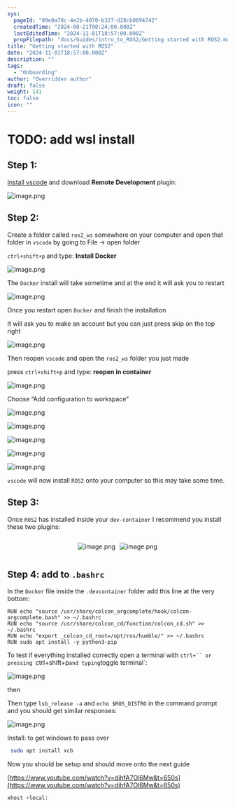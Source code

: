 ```yaml
---
sys:
  pageId: "89e0a78c-4e2b-4070-b327-d28cb0694742"
  createdTime: "2024-08-21T00:24:00.000Z"
  lastEditedTime: "2024-11-01T18:57:00.000Z"
  propFilepath: "docs/Guides/intro_to_ROS2/Getting started with ROS2.md"
title: "Getting started with ROS2"
date: "2024-11-01T18:57:00.000Z"
description: ""
tags:
  - "Onboarding"
author: "Overridden author"
draft: false
weight: 141
toc: false
icon: ""
---
```


# TODO: add wsl install

## Step 1:

[Install vscode](https://code.visualstudio.com/download) and download **Remote Development** plugin:

![image.png](https://prod-files-secure.s3.us-west-2.amazonaws.com/d518164a-d88e-44d1-a4ee-3adb3bd8bce0/efb52993-1881-4a40-b95e-6f020334f022/image.png?X-Amz-Algorithm=AWS4-HMAC-SHA256&X-Amz-Content-Sha256=UNSIGNED-PAYLOAD&X-Amz-Credential=ASIAZI2LB466XSEJQRSN%2F20250425%2Fus-west-2%2Fs3%2Faws4_request&X-Amz-Date=20250425T131957Z&X-Amz-Expires=3600&X-Amz-Security-Token=IQoJb3JpZ2luX2VjEJX%2F%2F%2F%2F%2F%2F%2F%2F%2F%2FwEaCXVzLXdlc3QtMiJHMEUCIBKFCzIVGUqel7m42XYVSR3Z%2FmgjXFhk%2BA%2FD7CqbHLVCAiEAuMxzIh50g8a4HVzbB%2FSRaBMgWHeJgszgRN%2BD9%2BVmVJ8q%2FwMILhAAGgw2Mzc0MjMxODM4MDUiDGm5SMz6JxalK8QdfyrcA%2BGIMZhlRGri44QLUPQzsKQigJBamsvIxGVo9fVXm4TTEMI8nb0DtzVkUl6uZfLixcBEqvJFLOrT2i3oDU6pbefcIrOexDVGCsFIlr%2FmKT07zmYrZY3jlU31Pi4XdqNfzsATKm3NM53OnWqxVxo3FAHr4mMjiPXa7w29IOrG9Cidjr260NSFGF3jJFCW79QNIFlrIZJdg7s5mIwp6SuBNGZU0bZckJelItT5mj2kawND%2FW3WZayFpZenqks4%2BIo5V9cLgbSFtg0X13ap9aIVkDPhYqD%2FyQmUnGY3j6zf3QBeSnC7yiFre9kMC%2FmpMBZsZGc%2BG3MZsPAPG18CKJY%2FLpzy0b7%2Fj3fgszElcO0LIwQ%2BX9FahxRRMgzD3NGrAKOaLWk0%2FjJEGoE61ueE1UCcB8R0dCZqiyEXx%2BKxTaBL%2FzFdtGeELmtnCbCCe2b2A17KrC1QLc6xX4sfOpnqMeewQKBCKr4d42E3Uxadb8rhj9Xirvs35jHO%2FedS3BQoRry9lgiuCsdHM028hZn6TGEjNw2dZ9lLDL%2FMIE1abMJQ8OFLpjUuu79Slpv30x1in3GvuAmFEi89h%2FDIrlWifpu3VPrDOEB8MVGVQhdK2nDGTmf%2BCs%2B255kpa69Az6HCMPX9rcAGOqUBEzWEGCzKmXoSNawJv7BcX6gT0H1dH6oWSS9kGMeCyeiKX0Yv4XgRT5XquM6W2G8UlkQQRR%2BpgNHWlaHYP8M1p5eeKyIHkV%2BjGurCj7ZbvDiC5hgkXzjwsUcJop8rBRrm7cbvk8d0sHDstE%2FP3Wl3h%2FUsthmlv%2BMoBI4lUT5xIIoexDri36wUKkzBFZdKARc7tupP%2BOZ32XbQnxDYVijhAypt45Kp&X-Amz-Signature=9eb4ade1fefad2d7c957a5b2df4ec1cb85134fc07686167290712d75edaaca31&X-Amz-SignedHeaders=host&x-id=GetObject)

## Step 2:

Create a folder called `ros2_ws` somewhere on your computer and open that folder in `vscode` by going to File → open folder 

`ctrl+shift+p` and type: **Install Docker**

![image.png](https://prod-files-secure.s3.us-west-2.amazonaws.com/d518164a-d88e-44d1-a4ee-3adb3bd8bce0/2269dc0e-1cd5-47ff-bceb-c04ad9b2eab0/image.png?X-Amz-Algorithm=AWS4-HMAC-SHA256&X-Amz-Content-Sha256=UNSIGNED-PAYLOAD&X-Amz-Credential=ASIAZI2LB466XSEJQRSN%2F20250425%2Fus-west-2%2Fs3%2Faws4_request&X-Amz-Date=20250425T131957Z&X-Amz-Expires=3600&X-Amz-Security-Token=IQoJb3JpZ2luX2VjEJX%2F%2F%2F%2F%2F%2F%2F%2F%2F%2FwEaCXVzLXdlc3QtMiJHMEUCIBKFCzIVGUqel7m42XYVSR3Z%2FmgjXFhk%2BA%2FD7CqbHLVCAiEAuMxzIh50g8a4HVzbB%2FSRaBMgWHeJgszgRN%2BD9%2BVmVJ8q%2FwMILhAAGgw2Mzc0MjMxODM4MDUiDGm5SMz6JxalK8QdfyrcA%2BGIMZhlRGri44QLUPQzsKQigJBamsvIxGVo9fVXm4TTEMI8nb0DtzVkUl6uZfLixcBEqvJFLOrT2i3oDU6pbefcIrOexDVGCsFIlr%2FmKT07zmYrZY3jlU31Pi4XdqNfzsATKm3NM53OnWqxVxo3FAHr4mMjiPXa7w29IOrG9Cidjr260NSFGF3jJFCW79QNIFlrIZJdg7s5mIwp6SuBNGZU0bZckJelItT5mj2kawND%2FW3WZayFpZenqks4%2BIo5V9cLgbSFtg0X13ap9aIVkDPhYqD%2FyQmUnGY3j6zf3QBeSnC7yiFre9kMC%2FmpMBZsZGc%2BG3MZsPAPG18CKJY%2FLpzy0b7%2Fj3fgszElcO0LIwQ%2BX9FahxRRMgzD3NGrAKOaLWk0%2FjJEGoE61ueE1UCcB8R0dCZqiyEXx%2BKxTaBL%2FzFdtGeELmtnCbCCe2b2A17KrC1QLc6xX4sfOpnqMeewQKBCKr4d42E3Uxadb8rhj9Xirvs35jHO%2FedS3BQoRry9lgiuCsdHM028hZn6TGEjNw2dZ9lLDL%2FMIE1abMJQ8OFLpjUuu79Slpv30x1in3GvuAmFEi89h%2FDIrlWifpu3VPrDOEB8MVGVQhdK2nDGTmf%2BCs%2B255kpa69Az6HCMPX9rcAGOqUBEzWEGCzKmXoSNawJv7BcX6gT0H1dH6oWSS9kGMeCyeiKX0Yv4XgRT5XquM6W2G8UlkQQRR%2BpgNHWlaHYP8M1p5eeKyIHkV%2BjGurCj7ZbvDiC5hgkXzjwsUcJop8rBRrm7cbvk8d0sHDstE%2FP3Wl3h%2FUsthmlv%2BMoBI4lUT5xIIoexDri36wUKkzBFZdKARc7tupP%2BOZ32XbQnxDYVijhAypt45Kp&X-Amz-Signature=93568d7287781fef16365d938edac2a4882be239f094a47269d99a8956e546cf&X-Amz-SignedHeaders=host&x-id=GetObject)

The `Docker` install will take sometime and at the end it will ask you to restart

![image.png](https://prod-files-secure.s3.us-west-2.amazonaws.com/d518164a-d88e-44d1-a4ee-3adb3bd8bce0/ed233f78-be33-4b1f-b89c-9c346c0e961e/image.png?X-Amz-Algorithm=AWS4-HMAC-SHA256&X-Amz-Content-Sha256=UNSIGNED-PAYLOAD&X-Amz-Credential=ASIAZI2LB466XSEJQRSN%2F20250425%2Fus-west-2%2Fs3%2Faws4_request&X-Amz-Date=20250425T131957Z&X-Amz-Expires=3600&X-Amz-Security-Token=IQoJb3JpZ2luX2VjEJX%2F%2F%2F%2F%2F%2F%2F%2F%2F%2FwEaCXVzLXdlc3QtMiJHMEUCIBKFCzIVGUqel7m42XYVSR3Z%2FmgjXFhk%2BA%2FD7CqbHLVCAiEAuMxzIh50g8a4HVzbB%2FSRaBMgWHeJgszgRN%2BD9%2BVmVJ8q%2FwMILhAAGgw2Mzc0MjMxODM4MDUiDGm5SMz6JxalK8QdfyrcA%2BGIMZhlRGri44QLUPQzsKQigJBamsvIxGVo9fVXm4TTEMI8nb0DtzVkUl6uZfLixcBEqvJFLOrT2i3oDU6pbefcIrOexDVGCsFIlr%2FmKT07zmYrZY3jlU31Pi4XdqNfzsATKm3NM53OnWqxVxo3FAHr4mMjiPXa7w29IOrG9Cidjr260NSFGF3jJFCW79QNIFlrIZJdg7s5mIwp6SuBNGZU0bZckJelItT5mj2kawND%2FW3WZayFpZenqks4%2BIo5V9cLgbSFtg0X13ap9aIVkDPhYqD%2FyQmUnGY3j6zf3QBeSnC7yiFre9kMC%2FmpMBZsZGc%2BG3MZsPAPG18CKJY%2FLpzy0b7%2Fj3fgszElcO0LIwQ%2BX9FahxRRMgzD3NGrAKOaLWk0%2FjJEGoE61ueE1UCcB8R0dCZqiyEXx%2BKxTaBL%2FzFdtGeELmtnCbCCe2b2A17KrC1QLc6xX4sfOpnqMeewQKBCKr4d42E3Uxadb8rhj9Xirvs35jHO%2FedS3BQoRry9lgiuCsdHM028hZn6TGEjNw2dZ9lLDL%2FMIE1abMJQ8OFLpjUuu79Slpv30x1in3GvuAmFEi89h%2FDIrlWifpu3VPrDOEB8MVGVQhdK2nDGTmf%2BCs%2B255kpa69Az6HCMPX9rcAGOqUBEzWEGCzKmXoSNawJv7BcX6gT0H1dH6oWSS9kGMeCyeiKX0Yv4XgRT5XquM6W2G8UlkQQRR%2BpgNHWlaHYP8M1p5eeKyIHkV%2BjGurCj7ZbvDiC5hgkXzjwsUcJop8rBRrm7cbvk8d0sHDstE%2FP3Wl3h%2FUsthmlv%2BMoBI4lUT5xIIoexDri36wUKkzBFZdKARc7tupP%2BOZ32XbQnxDYVijhAypt45Kp&X-Amz-Signature=6fea9b4ecfb6961ac28ca16d77226781a095899a9ff0b33e174563fecc068f77&X-Amz-SignedHeaders=host&x-id=GetObject)

Once you restart open `Docker` and finish the installation

It will ask you to make an account but you can just press skip on the top right

![image.png](https://prod-files-secure.s3.us-west-2.amazonaws.com/d518164a-d88e-44d1-a4ee-3adb3bd8bce0/21010ad9-1659-4fd9-9f59-9932a09b2a3d/image.png?X-Amz-Algorithm=AWS4-HMAC-SHA256&X-Amz-Content-Sha256=UNSIGNED-PAYLOAD&X-Amz-Credential=ASIAZI2LB466XSEJQRSN%2F20250425%2Fus-west-2%2Fs3%2Faws4_request&X-Amz-Date=20250425T131957Z&X-Amz-Expires=3600&X-Amz-Security-Token=IQoJb3JpZ2luX2VjEJX%2F%2F%2F%2F%2F%2F%2F%2F%2F%2FwEaCXVzLXdlc3QtMiJHMEUCIBKFCzIVGUqel7m42XYVSR3Z%2FmgjXFhk%2BA%2FD7CqbHLVCAiEAuMxzIh50g8a4HVzbB%2FSRaBMgWHeJgszgRN%2BD9%2BVmVJ8q%2FwMILhAAGgw2Mzc0MjMxODM4MDUiDGm5SMz6JxalK8QdfyrcA%2BGIMZhlRGri44QLUPQzsKQigJBamsvIxGVo9fVXm4TTEMI8nb0DtzVkUl6uZfLixcBEqvJFLOrT2i3oDU6pbefcIrOexDVGCsFIlr%2FmKT07zmYrZY3jlU31Pi4XdqNfzsATKm3NM53OnWqxVxo3FAHr4mMjiPXa7w29IOrG9Cidjr260NSFGF3jJFCW79QNIFlrIZJdg7s5mIwp6SuBNGZU0bZckJelItT5mj2kawND%2FW3WZayFpZenqks4%2BIo5V9cLgbSFtg0X13ap9aIVkDPhYqD%2FyQmUnGY3j6zf3QBeSnC7yiFre9kMC%2FmpMBZsZGc%2BG3MZsPAPG18CKJY%2FLpzy0b7%2Fj3fgszElcO0LIwQ%2BX9FahxRRMgzD3NGrAKOaLWk0%2FjJEGoE61ueE1UCcB8R0dCZqiyEXx%2BKxTaBL%2FzFdtGeELmtnCbCCe2b2A17KrC1QLc6xX4sfOpnqMeewQKBCKr4d42E3Uxadb8rhj9Xirvs35jHO%2FedS3BQoRry9lgiuCsdHM028hZn6TGEjNw2dZ9lLDL%2FMIE1abMJQ8OFLpjUuu79Slpv30x1in3GvuAmFEi89h%2FDIrlWifpu3VPrDOEB8MVGVQhdK2nDGTmf%2BCs%2B255kpa69Az6HCMPX9rcAGOqUBEzWEGCzKmXoSNawJv7BcX6gT0H1dH6oWSS9kGMeCyeiKX0Yv4XgRT5XquM6W2G8UlkQQRR%2BpgNHWlaHYP8M1p5eeKyIHkV%2BjGurCj7ZbvDiC5hgkXzjwsUcJop8rBRrm7cbvk8d0sHDstE%2FP3Wl3h%2FUsthmlv%2BMoBI4lUT5xIIoexDri36wUKkzBFZdKARc7tupP%2BOZ32XbQnxDYVijhAypt45Kp&X-Amz-Signature=d227f2631e42d05797554259cb8140efc36c6c580f11c7038763abc09a0dccbc&X-Amz-SignedHeaders=host&x-id=GetObject)

Then reopen `vscode` and open the `ros2_ws` folder you just made

press `ctrl+shift+p` and type: **reopen in container**

![image.png](https://prod-files-secure.s3.us-west-2.amazonaws.com/d518164a-d88e-44d1-a4ee-3adb3bd8bce0/4e93b8c2-41ad-488c-8095-c74205196118/image.png?X-Amz-Algorithm=AWS4-HMAC-SHA256&X-Amz-Content-Sha256=UNSIGNED-PAYLOAD&X-Amz-Credential=ASIAZI2LB466XSEJQRSN%2F20250425%2Fus-west-2%2Fs3%2Faws4_request&X-Amz-Date=20250425T131957Z&X-Amz-Expires=3600&X-Amz-Security-Token=IQoJb3JpZ2luX2VjEJX%2F%2F%2F%2F%2F%2F%2F%2F%2F%2FwEaCXVzLXdlc3QtMiJHMEUCIBKFCzIVGUqel7m42XYVSR3Z%2FmgjXFhk%2BA%2FD7CqbHLVCAiEAuMxzIh50g8a4HVzbB%2FSRaBMgWHeJgszgRN%2BD9%2BVmVJ8q%2FwMILhAAGgw2Mzc0MjMxODM4MDUiDGm5SMz6JxalK8QdfyrcA%2BGIMZhlRGri44QLUPQzsKQigJBamsvIxGVo9fVXm4TTEMI8nb0DtzVkUl6uZfLixcBEqvJFLOrT2i3oDU6pbefcIrOexDVGCsFIlr%2FmKT07zmYrZY3jlU31Pi4XdqNfzsATKm3NM53OnWqxVxo3FAHr4mMjiPXa7w29IOrG9Cidjr260NSFGF3jJFCW79QNIFlrIZJdg7s5mIwp6SuBNGZU0bZckJelItT5mj2kawND%2FW3WZayFpZenqks4%2BIo5V9cLgbSFtg0X13ap9aIVkDPhYqD%2FyQmUnGY3j6zf3QBeSnC7yiFre9kMC%2FmpMBZsZGc%2BG3MZsPAPG18CKJY%2FLpzy0b7%2Fj3fgszElcO0LIwQ%2BX9FahxRRMgzD3NGrAKOaLWk0%2FjJEGoE61ueE1UCcB8R0dCZqiyEXx%2BKxTaBL%2FzFdtGeELmtnCbCCe2b2A17KrC1QLc6xX4sfOpnqMeewQKBCKr4d42E3Uxadb8rhj9Xirvs35jHO%2FedS3BQoRry9lgiuCsdHM028hZn6TGEjNw2dZ9lLDL%2FMIE1abMJQ8OFLpjUuu79Slpv30x1in3GvuAmFEi89h%2FDIrlWifpu3VPrDOEB8MVGVQhdK2nDGTmf%2BCs%2B255kpa69Az6HCMPX9rcAGOqUBEzWEGCzKmXoSNawJv7BcX6gT0H1dH6oWSS9kGMeCyeiKX0Yv4XgRT5XquM6W2G8UlkQQRR%2BpgNHWlaHYP8M1p5eeKyIHkV%2BjGurCj7ZbvDiC5hgkXzjwsUcJop8rBRrm7cbvk8d0sHDstE%2FP3Wl3h%2FUsthmlv%2BMoBI4lUT5xIIoexDri36wUKkzBFZdKARc7tupP%2BOZ32XbQnxDYVijhAypt45Kp&X-Amz-Signature=0acdd295df3ee6f05273642f2b455cb751d6676d90474c9e7004d08bdcc76c69&X-Amz-SignedHeaders=host&x-id=GetObject)

Choose “Add configuration to workspace”

![image.png](https://prod-files-secure.s3.us-west-2.amazonaws.com/d518164a-d88e-44d1-a4ee-3adb3bd8bce0/9560b282-5060-4989-ba37-97e7b2c22476/image.png?X-Amz-Algorithm=AWS4-HMAC-SHA256&X-Amz-Content-Sha256=UNSIGNED-PAYLOAD&X-Amz-Credential=ASIAZI2LB466XSEJQRSN%2F20250425%2Fus-west-2%2Fs3%2Faws4_request&X-Amz-Date=20250425T131957Z&X-Amz-Expires=3600&X-Amz-Security-Token=IQoJb3JpZ2luX2VjEJX%2F%2F%2F%2F%2F%2F%2F%2F%2F%2FwEaCXVzLXdlc3QtMiJHMEUCIBKFCzIVGUqel7m42XYVSR3Z%2FmgjXFhk%2BA%2FD7CqbHLVCAiEAuMxzIh50g8a4HVzbB%2FSRaBMgWHeJgszgRN%2BD9%2BVmVJ8q%2FwMILhAAGgw2Mzc0MjMxODM4MDUiDGm5SMz6JxalK8QdfyrcA%2BGIMZhlRGri44QLUPQzsKQigJBamsvIxGVo9fVXm4TTEMI8nb0DtzVkUl6uZfLixcBEqvJFLOrT2i3oDU6pbefcIrOexDVGCsFIlr%2FmKT07zmYrZY3jlU31Pi4XdqNfzsATKm3NM53OnWqxVxo3FAHr4mMjiPXa7w29IOrG9Cidjr260NSFGF3jJFCW79QNIFlrIZJdg7s5mIwp6SuBNGZU0bZckJelItT5mj2kawND%2FW3WZayFpZenqks4%2BIo5V9cLgbSFtg0X13ap9aIVkDPhYqD%2FyQmUnGY3j6zf3QBeSnC7yiFre9kMC%2FmpMBZsZGc%2BG3MZsPAPG18CKJY%2FLpzy0b7%2Fj3fgszElcO0LIwQ%2BX9FahxRRMgzD3NGrAKOaLWk0%2FjJEGoE61ueE1UCcB8R0dCZqiyEXx%2BKxTaBL%2FzFdtGeELmtnCbCCe2b2A17KrC1QLc6xX4sfOpnqMeewQKBCKr4d42E3Uxadb8rhj9Xirvs35jHO%2FedS3BQoRry9lgiuCsdHM028hZn6TGEjNw2dZ9lLDL%2FMIE1abMJQ8OFLpjUuu79Slpv30x1in3GvuAmFEi89h%2FDIrlWifpu3VPrDOEB8MVGVQhdK2nDGTmf%2BCs%2B255kpa69Az6HCMPX9rcAGOqUBEzWEGCzKmXoSNawJv7BcX6gT0H1dH6oWSS9kGMeCyeiKX0Yv4XgRT5XquM6W2G8UlkQQRR%2BpgNHWlaHYP8M1p5eeKyIHkV%2BjGurCj7ZbvDiC5hgkXzjwsUcJop8rBRrm7cbvk8d0sHDstE%2FP3Wl3h%2FUsthmlv%2BMoBI4lUT5xIIoexDri36wUKkzBFZdKARc7tupP%2BOZ32XbQnxDYVijhAypt45Kp&X-Amz-Signature=23a5f0094a73fd9a9274d193e64f155e4c40cfffb80b137139c1cbe04d8cffe6&X-Amz-SignedHeaders=host&x-id=GetObject)

![image.png](https://prod-files-secure.s3.us-west-2.amazonaws.com/d518164a-d88e-44d1-a4ee-3adb3bd8bce0/2ee63f81-886b-48e8-a553-dc6e5eac99e4/image.png?X-Amz-Algorithm=AWS4-HMAC-SHA256&X-Amz-Content-Sha256=UNSIGNED-PAYLOAD&X-Amz-Credential=ASIAZI2LB466XSEJQRSN%2F20250425%2Fus-west-2%2Fs3%2Faws4_request&X-Amz-Date=20250425T131957Z&X-Amz-Expires=3600&X-Amz-Security-Token=IQoJb3JpZ2luX2VjEJX%2F%2F%2F%2F%2F%2F%2F%2F%2F%2FwEaCXVzLXdlc3QtMiJHMEUCIBKFCzIVGUqel7m42XYVSR3Z%2FmgjXFhk%2BA%2FD7CqbHLVCAiEAuMxzIh50g8a4HVzbB%2FSRaBMgWHeJgszgRN%2BD9%2BVmVJ8q%2FwMILhAAGgw2Mzc0MjMxODM4MDUiDGm5SMz6JxalK8QdfyrcA%2BGIMZhlRGri44QLUPQzsKQigJBamsvIxGVo9fVXm4TTEMI8nb0DtzVkUl6uZfLixcBEqvJFLOrT2i3oDU6pbefcIrOexDVGCsFIlr%2FmKT07zmYrZY3jlU31Pi4XdqNfzsATKm3NM53OnWqxVxo3FAHr4mMjiPXa7w29IOrG9Cidjr260NSFGF3jJFCW79QNIFlrIZJdg7s5mIwp6SuBNGZU0bZckJelItT5mj2kawND%2FW3WZayFpZenqks4%2BIo5V9cLgbSFtg0X13ap9aIVkDPhYqD%2FyQmUnGY3j6zf3QBeSnC7yiFre9kMC%2FmpMBZsZGc%2BG3MZsPAPG18CKJY%2FLpzy0b7%2Fj3fgszElcO0LIwQ%2BX9FahxRRMgzD3NGrAKOaLWk0%2FjJEGoE61ueE1UCcB8R0dCZqiyEXx%2BKxTaBL%2FzFdtGeELmtnCbCCe2b2A17KrC1QLc6xX4sfOpnqMeewQKBCKr4d42E3Uxadb8rhj9Xirvs35jHO%2FedS3BQoRry9lgiuCsdHM028hZn6TGEjNw2dZ9lLDL%2FMIE1abMJQ8OFLpjUuu79Slpv30x1in3GvuAmFEi89h%2FDIrlWifpu3VPrDOEB8MVGVQhdK2nDGTmf%2BCs%2B255kpa69Az6HCMPX9rcAGOqUBEzWEGCzKmXoSNawJv7BcX6gT0H1dH6oWSS9kGMeCyeiKX0Yv4XgRT5XquM6W2G8UlkQQRR%2BpgNHWlaHYP8M1p5eeKyIHkV%2BjGurCj7ZbvDiC5hgkXzjwsUcJop8rBRrm7cbvk8d0sHDstE%2FP3Wl3h%2FUsthmlv%2BMoBI4lUT5xIIoexDri36wUKkzBFZdKARc7tupP%2BOZ32XbQnxDYVijhAypt45Kp&X-Amz-Signature=f8b555faecd11cb6dd4c481bb3cea0996bbd82687deb899f8897ce9924ef44ab&X-Amz-SignedHeaders=host&x-id=GetObject)

![image.png](https://prod-files-secure.s3.us-west-2.amazonaws.com/d518164a-d88e-44d1-a4ee-3adb3bd8bce0/ae1580b2-b048-407e-aed9-b584224a7a04/image.png?X-Amz-Algorithm=AWS4-HMAC-SHA256&X-Amz-Content-Sha256=UNSIGNED-PAYLOAD&X-Amz-Credential=ASIAZI2LB466XSEJQRSN%2F20250425%2Fus-west-2%2Fs3%2Faws4_request&X-Amz-Date=20250425T131957Z&X-Amz-Expires=3600&X-Amz-Security-Token=IQoJb3JpZ2luX2VjEJX%2F%2F%2F%2F%2F%2F%2F%2F%2F%2FwEaCXVzLXdlc3QtMiJHMEUCIBKFCzIVGUqel7m42XYVSR3Z%2FmgjXFhk%2BA%2FD7CqbHLVCAiEAuMxzIh50g8a4HVzbB%2FSRaBMgWHeJgszgRN%2BD9%2BVmVJ8q%2FwMILhAAGgw2Mzc0MjMxODM4MDUiDGm5SMz6JxalK8QdfyrcA%2BGIMZhlRGri44QLUPQzsKQigJBamsvIxGVo9fVXm4TTEMI8nb0DtzVkUl6uZfLixcBEqvJFLOrT2i3oDU6pbefcIrOexDVGCsFIlr%2FmKT07zmYrZY3jlU31Pi4XdqNfzsATKm3NM53OnWqxVxo3FAHr4mMjiPXa7w29IOrG9Cidjr260NSFGF3jJFCW79QNIFlrIZJdg7s5mIwp6SuBNGZU0bZckJelItT5mj2kawND%2FW3WZayFpZenqks4%2BIo5V9cLgbSFtg0X13ap9aIVkDPhYqD%2FyQmUnGY3j6zf3QBeSnC7yiFre9kMC%2FmpMBZsZGc%2BG3MZsPAPG18CKJY%2FLpzy0b7%2Fj3fgszElcO0LIwQ%2BX9FahxRRMgzD3NGrAKOaLWk0%2FjJEGoE61ueE1UCcB8R0dCZqiyEXx%2BKxTaBL%2FzFdtGeELmtnCbCCe2b2A17KrC1QLc6xX4sfOpnqMeewQKBCKr4d42E3Uxadb8rhj9Xirvs35jHO%2FedS3BQoRry9lgiuCsdHM028hZn6TGEjNw2dZ9lLDL%2FMIE1abMJQ8OFLpjUuu79Slpv30x1in3GvuAmFEi89h%2FDIrlWifpu3VPrDOEB8MVGVQhdK2nDGTmf%2BCs%2B255kpa69Az6HCMPX9rcAGOqUBEzWEGCzKmXoSNawJv7BcX6gT0H1dH6oWSS9kGMeCyeiKX0Yv4XgRT5XquM6W2G8UlkQQRR%2BpgNHWlaHYP8M1p5eeKyIHkV%2BjGurCj7ZbvDiC5hgkXzjwsUcJop8rBRrm7cbvk8d0sHDstE%2FP3Wl3h%2FUsthmlv%2BMoBI4lUT5xIIoexDri36wUKkzBFZdKARc7tupP%2BOZ32XbQnxDYVijhAypt45Kp&X-Amz-Signature=4ebef301c05f6614a1a16d668f9b24b947cccc25554ccb1cc9dab3bd05d35ce4&X-Amz-SignedHeaders=host&x-id=GetObject)

![image.png](https://prod-files-secure.s3.us-west-2.amazonaws.com/d518164a-d88e-44d1-a4ee-3adb3bd8bce0/53255b28-f75e-430f-b9e3-c0ac8577e42b/image.png?X-Amz-Algorithm=AWS4-HMAC-SHA256&X-Amz-Content-Sha256=UNSIGNED-PAYLOAD&X-Amz-Credential=ASIAZI2LB466XSEJQRSN%2F20250425%2Fus-west-2%2Fs3%2Faws4_request&X-Amz-Date=20250425T131957Z&X-Amz-Expires=3600&X-Amz-Security-Token=IQoJb3JpZ2luX2VjEJX%2F%2F%2F%2F%2F%2F%2F%2F%2F%2FwEaCXVzLXdlc3QtMiJHMEUCIBKFCzIVGUqel7m42XYVSR3Z%2FmgjXFhk%2BA%2FD7CqbHLVCAiEAuMxzIh50g8a4HVzbB%2FSRaBMgWHeJgszgRN%2BD9%2BVmVJ8q%2FwMILhAAGgw2Mzc0MjMxODM4MDUiDGm5SMz6JxalK8QdfyrcA%2BGIMZhlRGri44QLUPQzsKQigJBamsvIxGVo9fVXm4TTEMI8nb0DtzVkUl6uZfLixcBEqvJFLOrT2i3oDU6pbefcIrOexDVGCsFIlr%2FmKT07zmYrZY3jlU31Pi4XdqNfzsATKm3NM53OnWqxVxo3FAHr4mMjiPXa7w29IOrG9Cidjr260NSFGF3jJFCW79QNIFlrIZJdg7s5mIwp6SuBNGZU0bZckJelItT5mj2kawND%2FW3WZayFpZenqks4%2BIo5V9cLgbSFtg0X13ap9aIVkDPhYqD%2FyQmUnGY3j6zf3QBeSnC7yiFre9kMC%2FmpMBZsZGc%2BG3MZsPAPG18CKJY%2FLpzy0b7%2Fj3fgszElcO0LIwQ%2BX9FahxRRMgzD3NGrAKOaLWk0%2FjJEGoE61ueE1UCcB8R0dCZqiyEXx%2BKxTaBL%2FzFdtGeELmtnCbCCe2b2A17KrC1QLc6xX4sfOpnqMeewQKBCKr4d42E3Uxadb8rhj9Xirvs35jHO%2FedS3BQoRry9lgiuCsdHM028hZn6TGEjNw2dZ9lLDL%2FMIE1abMJQ8OFLpjUuu79Slpv30x1in3GvuAmFEi89h%2FDIrlWifpu3VPrDOEB8MVGVQhdK2nDGTmf%2BCs%2B255kpa69Az6HCMPX9rcAGOqUBEzWEGCzKmXoSNawJv7BcX6gT0H1dH6oWSS9kGMeCyeiKX0Yv4XgRT5XquM6W2G8UlkQQRR%2BpgNHWlaHYP8M1p5eeKyIHkV%2BjGurCj7ZbvDiC5hgkXzjwsUcJop8rBRrm7cbvk8d0sHDstE%2FP3Wl3h%2FUsthmlv%2BMoBI4lUT5xIIoexDri36wUKkzBFZdKARc7tupP%2BOZ32XbQnxDYVijhAypt45Kp&X-Amz-Signature=14b2bb7ee4d48d0878e035c9136d6be53a2e4e5f9a5bc75dc47893b409fe8781&X-Amz-SignedHeaders=host&x-id=GetObject)

![image.png](https://prod-files-secure.s3.us-west-2.amazonaws.com/d518164a-d88e-44d1-a4ee-3adb3bd8bce0/7c562767-5af9-4ffb-97d1-327bcdf4ee00/image.png?X-Amz-Algorithm=AWS4-HMAC-SHA256&X-Amz-Content-Sha256=UNSIGNED-PAYLOAD&X-Amz-Credential=ASIAZI2LB466XSEJQRSN%2F20250425%2Fus-west-2%2Fs3%2Faws4_request&X-Amz-Date=20250425T131957Z&X-Amz-Expires=3600&X-Amz-Security-Token=IQoJb3JpZ2luX2VjEJX%2F%2F%2F%2F%2F%2F%2F%2F%2F%2FwEaCXVzLXdlc3QtMiJHMEUCIBKFCzIVGUqel7m42XYVSR3Z%2FmgjXFhk%2BA%2FD7CqbHLVCAiEAuMxzIh50g8a4HVzbB%2FSRaBMgWHeJgszgRN%2BD9%2BVmVJ8q%2FwMILhAAGgw2Mzc0MjMxODM4MDUiDGm5SMz6JxalK8QdfyrcA%2BGIMZhlRGri44QLUPQzsKQigJBamsvIxGVo9fVXm4TTEMI8nb0DtzVkUl6uZfLixcBEqvJFLOrT2i3oDU6pbefcIrOexDVGCsFIlr%2FmKT07zmYrZY3jlU31Pi4XdqNfzsATKm3NM53OnWqxVxo3FAHr4mMjiPXa7w29IOrG9Cidjr260NSFGF3jJFCW79QNIFlrIZJdg7s5mIwp6SuBNGZU0bZckJelItT5mj2kawND%2FW3WZayFpZenqks4%2BIo5V9cLgbSFtg0X13ap9aIVkDPhYqD%2FyQmUnGY3j6zf3QBeSnC7yiFre9kMC%2FmpMBZsZGc%2BG3MZsPAPG18CKJY%2FLpzy0b7%2Fj3fgszElcO0LIwQ%2BX9FahxRRMgzD3NGrAKOaLWk0%2FjJEGoE61ueE1UCcB8R0dCZqiyEXx%2BKxTaBL%2FzFdtGeELmtnCbCCe2b2A17KrC1QLc6xX4sfOpnqMeewQKBCKr4d42E3Uxadb8rhj9Xirvs35jHO%2FedS3BQoRry9lgiuCsdHM028hZn6TGEjNw2dZ9lLDL%2FMIE1abMJQ8OFLpjUuu79Slpv30x1in3GvuAmFEi89h%2FDIrlWifpu3VPrDOEB8MVGVQhdK2nDGTmf%2BCs%2B255kpa69Az6HCMPX9rcAGOqUBEzWEGCzKmXoSNawJv7BcX6gT0H1dH6oWSS9kGMeCyeiKX0Yv4XgRT5XquM6W2G8UlkQQRR%2BpgNHWlaHYP8M1p5eeKyIHkV%2BjGurCj7ZbvDiC5hgkXzjwsUcJop8rBRrm7cbvk8d0sHDstE%2FP3Wl3h%2FUsthmlv%2BMoBI4lUT5xIIoexDri36wUKkzBFZdKARc7tupP%2BOZ32XbQnxDYVijhAypt45Kp&X-Amz-Signature=74e04b2a58b0fc9575ecc7a421c63a548efe99b7bad4bfb9bdbeaff3db529fd4&X-Amz-SignedHeaders=host&x-id=GetObject)

`vscode` will now install `ROS2` onto your computer so this may take some time.

## Step 3:

Once `ROS2` has installed inside your `dev-container` I recommend you install these two plugins:

<div style="display: flex;flex-direction: row; column-gap:10px; max-width: 630px;justify-content: center;">
<div>

![image.png](https://prod-files-secure.s3.us-west-2.amazonaws.com/d518164a-d88e-44d1-a4ee-3adb3bd8bce0/3fc3d550-5a54-4ba1-ba6b-faa01cdb7369/image.png?X-Amz-Algorithm=AWS4-HMAC-SHA256&X-Amz-Content-Sha256=UNSIGNED-PAYLOAD&X-Amz-Credential=ASIAZI2LB4665MLLJHGW%2F20250425%2Fus-west-2%2Fs3%2Faws4_request&X-Amz-Date=20250425T131959Z&X-Amz-Expires=3600&X-Amz-Security-Token=IQoJb3JpZ2luX2VjEJX%2F%2F%2F%2F%2F%2F%2F%2F%2F%2FwEaCXVzLXdlc3QtMiJHMEUCIQCPcnI9XEOljiS49DvvpnVvqGIBh0f5yE26BRvOmlISQAIgKLUy2TgbgiTyHj6VpLxbiViMnwheUqHPpY6KFZiYwGkq%2FwMILRAAGgw2Mzc0MjMxODM4MDUiDESpb46nNS6iuO9mQyrcA1dqVBa04kd9T7iCSiSAmG5KDnnqo77uRD5eQPzwqlywE4PBCRVrLTFObkOIA6%2BiONcZcF8wyBXAokHmJijq9LXZNn4DLyiN2tbxwe6dDf%2BPFXScc53RiYS1OblTTItqGfoRolZFWSiT7yiqZeiWDnirmJf3%2FuIuIlSEnlDKLHM9OHCDoG7AeGxxG%2F0uV5LIhvfZI7ZHjpzcuffRlsNOAtMmC2NdhiSNB9b%2F7P176dT%2FofKi1FqL1blGD3jjqP7anZnQgB6exos05tiZRQg0E2CiytaGOqTPJxhwU%2BYinicCMmNzsUvCIi9ylHbp1CzVCSFOSvA0fl2GzZx5F%2Bbwt3TS%2FjUWtbKagVPnOhr5%2BxmpaJTUrIoVzwRub2P8Y2%2FQntaIPv3XduGIcBp5EfhN8no8bhgj8zi3XvQI1JtfxjQrZxPtxv1BdW7BE70Ul%2BpMyNAjMnY0wNudzJIDPPJTI26wTONgu9o0vvd0JtSXp2zk6rO8xziN3GJVocEOBskQ6NmEkPHX0KmNlGxe9qBfzkvJmoOTW5eGgtRFyBpzwQ4f4%2FY%2BhfpHRzIkdL%2FWAiMwW549LBXWf%2FPBSCt7Oz1NLldirAQiwuqgr2WRny0Syejs%2FlM7YK%2BptsaSxpSUMLX%2BrcAGOqUBpPENlrUCiK22D7Vv7hYxhaMV68s8Rf%2FvzJZ2Hzg5o86%2BcMB%2BwMAbXrrTLU1IRJrhfh9pATUohV%2BrAMSSm8Bi2m1QuNJMPl4jbQpj0VUf6wjZUdMAND6GNNMn4Km0ow4us3LD4F1EXszGrmaPuY0hOyPgxnrk%2FW1myxblRtO0tyIO0eCW3burlezRwkgf%2ByhLSinGlhuGGZ5lpWmPWH7UpxVNu86w&X-Amz-Signature=5f95f4861979707e135977dfff1dc3475d40b4735f253eb353f870e87e4c8663&X-Amz-SignedHeaders=host&x-id=GetObject)

</div>
<div>

![image.png](https://prod-files-secure.s3.us-west-2.amazonaws.com/d518164a-d88e-44d1-a4ee-3adb3bd8bce0/d994cc66-13c2-4093-a5a3-f84cf4601a82/image.png?X-Amz-Algorithm=AWS4-HMAC-SHA256&X-Amz-Content-Sha256=UNSIGNED-PAYLOAD&X-Amz-Credential=ASIAZI2LB466VHJNQFN6%2F20250425%2Fus-west-2%2Fs3%2Faws4_request&X-Amz-Date=20250425T132000Z&X-Amz-Expires=3600&X-Amz-Security-Token=IQoJb3JpZ2luX2VjEJX%2F%2F%2F%2F%2F%2F%2F%2F%2F%2FwEaCXVzLXdlc3QtMiJGMEQCIAf%2Bq4k%2FRWUGxSmPc4hR8Jj%2Bwrj9pzMugMrOPmUhf%2BRLAiBHd9trOi%2B4CjFa3SEvMfKm34iR9dAI2AmYQF1g38GsRir%2FAwguEAAaDDYzNzQyMzE4MzgwNSIM6AOANSvMJ7nXfe4NKtwDzD%2FrRYfBJP%2BDGLCQjtzn2oBjwWe0n%2FnjUl5rJiGobU4jLC4u4gBevYk%2BwbfUlLzpU2OL8tfO40Ur%2BxLmvQMz3hpz8SokiPyLJhpQIV9cbDM5v%2FLx%2Fv4GEvaxvid4nJYtSnuhRENvkw7lm8ssl15Y62ahyAZ9b8B11GbJmNjMEzyXDOFGKyB0KOizsAWpMIH2D0g%2B0apMZsERMheV9%2FWYCQ1ULFOvsnpxEHDvL4NSxLFfDBwWHjrrORejZDoIgO6JEsqPQpGPoAIZ%2BKAmH%2FPjPYlyDxKEEPsmj6BhMtAGeaRHTOocB5as5SN%2BZT4F5aZOri0Zw31avS%2Bo78wGFHsyjJZm97xNtkOiPou8Nc87Nj4QtRYPkFAzGdf2SYcVXBurqXzFhLuyblUaFOFnbtz7xH60XJZXSNqwl6aq2L50z9eB8s7tNerZXEFDKzft8DKh8BtPToGAidTdZ%2FnM0j9bAZdGDuGwNFVX9nN8HRZXnBUbowEVBm2CgnZq3NVcuDKqDI62hF2Z3AHz6yw7thX%2F3%2FnIIYWSu%2B3eHkVC7r3gqlWMaYoT7Jqcv4JPDmCPYd7EDoJFzdIR3Jss8bBdKJVa42L3H3yMQUVMvH4OTprZMRhoWB2oXNFFS1vHFjkw5%2F2twAY6pgFXbUY3qxumLBp5UhDLBiUyJ8egudwbgwJ2tDW3lJRczj%2BdmHKpwK2ARvS8zMPhIXAmGHzqpUjKf%2F9dw%2FwGfTU%2Fr2O5x7jDNMEYZgKGUQYIPmaBGp2%2Fu%2F7RAV3ntMH4idSCDbsgN82nnQ%2FLTe%2F6DXV6qTsWAT9MJZmRjeJfbkNWU3oHhLhN5aUsYa0dCcUn44E3q%2BwjVSxC6%2BHT8EJHosL752M0p33v&X-Amz-Signature=2934471abb63e054ae92f8946ca3902acb75c017bb084a3ff08c526613181bd9&X-Amz-SignedHeaders=host&x-id=GetObject)

</div>
</div>

## Step 4: add to `.bashrc`

In the `Docker` file inside the `.devcontainer` folder add this line at the very bottom: 

```docker
RUN echo "source /usr/share/colcon_argcomplete/hook/colcon-argcomplete.bash" >> ~/.bashrc
RUN echo "source /usr/share/colcon_cd/function/colcon_cd.sh" >> ~/.bashrc
RUN echo "export _colcon_cd_root=/opt/ros/humble/" >> ~/.bashrc
RUN sudo apt install -y python3-pip 
```

To test if everything installed correctly open a terminal with `ctrl+`` or pressing `ctrl+shift+p` and typing `toggle terminal`:

![image.png](https://prod-files-secure.s3.us-west-2.amazonaws.com/d518164a-d88e-44d1-a4ee-3adb3bd8bce0/6a4943d8-b04e-4c02-9a58-775f3384d1a5/image.png?X-Amz-Algorithm=AWS4-HMAC-SHA256&X-Amz-Content-Sha256=UNSIGNED-PAYLOAD&X-Amz-Credential=ASIAZI2LB466XSEJQRSN%2F20250425%2Fus-west-2%2Fs3%2Faws4_request&X-Amz-Date=20250425T131957Z&X-Amz-Expires=3600&X-Amz-Security-Token=IQoJb3JpZ2luX2VjEJX%2F%2F%2F%2F%2F%2F%2F%2F%2F%2FwEaCXVzLXdlc3QtMiJHMEUCIBKFCzIVGUqel7m42XYVSR3Z%2FmgjXFhk%2BA%2FD7CqbHLVCAiEAuMxzIh50g8a4HVzbB%2FSRaBMgWHeJgszgRN%2BD9%2BVmVJ8q%2FwMILhAAGgw2Mzc0MjMxODM4MDUiDGm5SMz6JxalK8QdfyrcA%2BGIMZhlRGri44QLUPQzsKQigJBamsvIxGVo9fVXm4TTEMI8nb0DtzVkUl6uZfLixcBEqvJFLOrT2i3oDU6pbefcIrOexDVGCsFIlr%2FmKT07zmYrZY3jlU31Pi4XdqNfzsATKm3NM53OnWqxVxo3FAHr4mMjiPXa7w29IOrG9Cidjr260NSFGF3jJFCW79QNIFlrIZJdg7s5mIwp6SuBNGZU0bZckJelItT5mj2kawND%2FW3WZayFpZenqks4%2BIo5V9cLgbSFtg0X13ap9aIVkDPhYqD%2FyQmUnGY3j6zf3QBeSnC7yiFre9kMC%2FmpMBZsZGc%2BG3MZsPAPG18CKJY%2FLpzy0b7%2Fj3fgszElcO0LIwQ%2BX9FahxRRMgzD3NGrAKOaLWk0%2FjJEGoE61ueE1UCcB8R0dCZqiyEXx%2BKxTaBL%2FzFdtGeELmtnCbCCe2b2A17KrC1QLc6xX4sfOpnqMeewQKBCKr4d42E3Uxadb8rhj9Xirvs35jHO%2FedS3BQoRry9lgiuCsdHM028hZn6TGEjNw2dZ9lLDL%2FMIE1abMJQ8OFLpjUuu79Slpv30x1in3GvuAmFEi89h%2FDIrlWifpu3VPrDOEB8MVGVQhdK2nDGTmf%2BCs%2B255kpa69Az6HCMPX9rcAGOqUBEzWEGCzKmXoSNawJv7BcX6gT0H1dH6oWSS9kGMeCyeiKX0Yv4XgRT5XquM6W2G8UlkQQRR%2BpgNHWlaHYP8M1p5eeKyIHkV%2BjGurCj7ZbvDiC5hgkXzjwsUcJop8rBRrm7cbvk8d0sHDstE%2FP3Wl3h%2FUsthmlv%2BMoBI4lUT5xIIoexDri36wUKkzBFZdKARc7tupP%2BOZ32XbQnxDYVijhAypt45Kp&X-Amz-Signature=9b1e7cbf191301614eb781d15c0fff84a3b060bcc9dd5a5fe0117e40e8fb1ea3&X-Amz-SignedHeaders=host&x-id=GetObject)

then 

Then type `lsb_release -a` and `echo $ROS_DISTRO` in the command prompt and you should get similar responses:

![image.png](https://prod-files-secure.s3.us-west-2.amazonaws.com/d518164a-d88e-44d1-a4ee-3adb3bd8bce0/3e635dec-a805-4e85-8b9e-d000e5b71a4e/image.png?X-Amz-Algorithm=AWS4-HMAC-SHA256&X-Amz-Content-Sha256=UNSIGNED-PAYLOAD&X-Amz-Credential=ASIAZI2LB466XSEJQRSN%2F20250425%2Fus-west-2%2Fs3%2Faws4_request&X-Amz-Date=20250425T131957Z&X-Amz-Expires=3600&X-Amz-Security-Token=IQoJb3JpZ2luX2VjEJX%2F%2F%2F%2F%2F%2F%2F%2F%2F%2FwEaCXVzLXdlc3QtMiJHMEUCIBKFCzIVGUqel7m42XYVSR3Z%2FmgjXFhk%2BA%2FD7CqbHLVCAiEAuMxzIh50g8a4HVzbB%2FSRaBMgWHeJgszgRN%2BD9%2BVmVJ8q%2FwMILhAAGgw2Mzc0MjMxODM4MDUiDGm5SMz6JxalK8QdfyrcA%2BGIMZhlRGri44QLUPQzsKQigJBamsvIxGVo9fVXm4TTEMI8nb0DtzVkUl6uZfLixcBEqvJFLOrT2i3oDU6pbefcIrOexDVGCsFIlr%2FmKT07zmYrZY3jlU31Pi4XdqNfzsATKm3NM53OnWqxVxo3FAHr4mMjiPXa7w29IOrG9Cidjr260NSFGF3jJFCW79QNIFlrIZJdg7s5mIwp6SuBNGZU0bZckJelItT5mj2kawND%2FW3WZayFpZenqks4%2BIo5V9cLgbSFtg0X13ap9aIVkDPhYqD%2FyQmUnGY3j6zf3QBeSnC7yiFre9kMC%2FmpMBZsZGc%2BG3MZsPAPG18CKJY%2FLpzy0b7%2Fj3fgszElcO0LIwQ%2BX9FahxRRMgzD3NGrAKOaLWk0%2FjJEGoE61ueE1UCcB8R0dCZqiyEXx%2BKxTaBL%2FzFdtGeELmtnCbCCe2b2A17KrC1QLc6xX4sfOpnqMeewQKBCKr4d42E3Uxadb8rhj9Xirvs35jHO%2FedS3BQoRry9lgiuCsdHM028hZn6TGEjNw2dZ9lLDL%2FMIE1abMJQ8OFLpjUuu79Slpv30x1in3GvuAmFEi89h%2FDIrlWifpu3VPrDOEB8MVGVQhdK2nDGTmf%2BCs%2B255kpa69Az6HCMPX9rcAGOqUBEzWEGCzKmXoSNawJv7BcX6gT0H1dH6oWSS9kGMeCyeiKX0Yv4XgRT5XquM6W2G8UlkQQRR%2BpgNHWlaHYP8M1p5eeKyIHkV%2BjGurCj7ZbvDiC5hgkXzjwsUcJop8rBRrm7cbvk8d0sHDstE%2FP3Wl3h%2FUsthmlv%2BMoBI4lUT5xIIoexDri36wUKkzBFZdKARc7tupP%2BOZ32XbQnxDYVijhAypt45Kp&X-Amz-Signature=55050e656b38ecd9fd20ce21c8c9d99feaa1186a1844ab4e747ba96a3e400336&X-Amz-SignedHeaders=host&x-id=GetObject)

Install:  to get windows to pass over

```bash
 sudo apt install xcb
```

Now you should be setup and should move onto the next guide 

[https://www.youtube.com/watch?v=dihfA7Ol6Mw&t=650s](https://www.youtube.com/watch?v=dihfA7Ol6Mw&t=650s)

```python
xhost +local:
```
